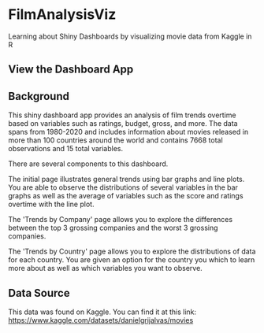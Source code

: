 # FilmAnalysisViz
Learning about Shiny Dashboards by visualizing movie data from Kaggle in R

## View the Dashboard App 



## Background

This shiny dashboard app provides an analysis of film trends overtime based on variables such as ratings, budget, gross, and more. The data spans from 1980-2020 and includes information about movies released in more than 100 countries around the world and contains 7668 total observations and 15 total variables. 

There are several components to this dashboard. 

The initial page illustrates general trends using bar graphs and line plots. You are able to observe the distributions of several variables in the bar graphs as well as the average of variables such as the score and ratings overtime with the line plot. 

The 'Trends by Company' page allows you to explore the differences between the top 3 grossing companies and the worst 3 grossing companies. 

The 'Trends by Country' page allows you to explore the distributions of data for each country. You are given an option for the country you which to learn more about as well as which variables you want to observe. 

## Data Source 

This data was found on Kaggle. You can find it at this link: https://www.kaggle.com/datasets/danielgrijalvas/movies
